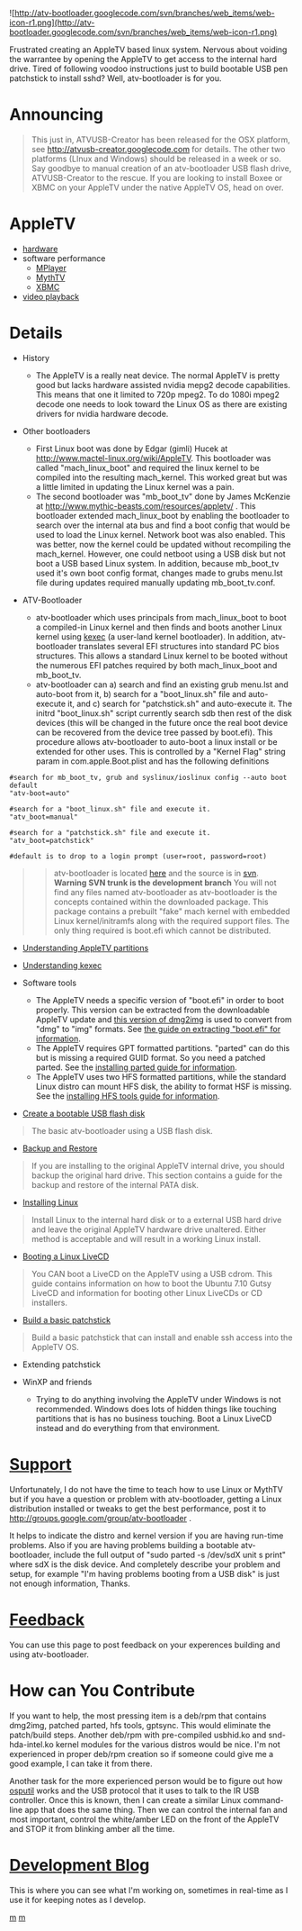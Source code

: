 ![http://atv-bootloader.googlecode.com/svn/branches/web_items/web-icon-r1.png](http://atv-bootloader.googlecode.com/svn/branches/web_items/web-icon-r1.png)

Frustrated creating an AppleTV based linux system. Nervous about voiding the warrantee by opening the AppleTV to get access to the internal hard drive. Tired of following voodoo instructions just to build bootable USB pen patchstick to install sshd? Well, atv-bootloader is for you.

# Announcing #
> This just in, ATVUSB-Creator has been released for the OSX platform, see http://atvusb-creator.googlecode.com for details. The other two platforms (LInux and Windows) should be released in a week or so. Say goodbye to manual creation of an atv-bootloader USB flash drive, ATVUSB-Creator to the rescue. If you are looking to install Boxee or XBMC on your AppleTV under the native AppleTV OS, head on over.

# AppleTV #
  * [hardware](atvhardware.md)
  * software performance
    * [MPlayer](mplayer.md)
    * [MythTV](mythtv.md)
    * [XBMC](xbmc.md)
  * [video playback](atvdisplay.md)

# Details #
  * History
    * The AppleTV is a really neat device. The normal AppleTV is pretty good but lacks hardware assisted nvidia mepg2 decode capabilities. This means that one it limited to 720p mpeg2. To do 1080i mpeg2 decode one needs to look toward the Linux OS as there are existing drivers for nvidia hardware decode.

  * Other bootloaders
    * First Linux boot was done by Edgar (gimli) Hucek at http://www.mactel-linux.org/wiki/AppleTV. This bootloader was called "mach\_linux\_boot" and required the linux kernel to be compiled into the resulting mach\_kernel. This worked great but was a little limited in updating the Linux kernel was a pain.
    * The second bootloader was "mb\_boot\_tv" done by James McKenzie at http://www.mythic-beasts.com/resources/appletv/ . This bootloader extended mach\_linux\_boot by enabling the bootloader to search over the internal ata bus and find a boot config that would be used to load the Linux kernel. Network boot was also enabled. This was better, now the kernel could be updated without recompiling the mach\_kernel. However, one could netboot using a USB disk but not boot a USB based Linux system. In addition, because mb\_boot\_tv used it's own boot config format, changes made to grubs menu.lst file during updates required manually updating mb\_boot\_tv.conf.

  * ATV-Bootloader
    * atv-bootloader which uses principals from mach\_linux\_boot to boot a compiled-in Linux kernel and then finds and boots another Linux kernel using [kexec](http://www.ibm.com/developerworks/linux/library/l-kexec.html) (a user-land kernel bootloader). In addition, atv-bootloader translates several EFI structures into standard PC bios structures. This allows a standard Linux kernel to be booted without the numerous EFI patches required by both mach\_linux\_boot and mb\_boot\_tv.
    * atv-bootloader can a) search and find an existing grub menu.lst and auto-boot from it, b) search for a "boot\_linux.sh" file and auto-execute it, and c) search for "patchstick.sh" and auto-execute it. The initrd "boot\_linux.sh" script currently search sdb then rest of the disk devices (this will be changed in the future once the real boot device can be recovered from the device tree passed by boot.efi).  This procedure allows atv-bootloader to auto-boot a linux install or be extended for other uses. This is controlled by a "Kernel Flag" string param in com.apple.Boot.plist and has the following definitions
```
#search for mb_boot_tv, grub and syslinux/ioslinux config --auto boot default
"atv-boot=auto"

#search for a "boot_linux.sh" file and execute it.
"atv_boot=manual"

#search for a "patchstick.sh" file and execute it.
"atv_boot=patchstick"

#default is to drop to a login prompt (user=root, password=root)

```
> > atv-bootloader is located [here](http://atv-bootloader.googlecode.com/files/recovery-0.6.tar.gz) and the source is in [svn](http://code.google.com/p/atv-bootloader/source/browse). **Warning SVN trunk is the development branch** You will not find any files named atv-bootloader as atv-bootloader is the concepts contained within the downloaded package. This package contains a prebuilt "fake" mach kernel with embedded Linux kernel/initramfs along with the required support files. The only thing required is boot.efi which cannot be distributed.

  * [Understanding AppleTV partitions](ATVBootInfo.md)

  * [Understanding kexec](Understandingkexec.md)

  * Software tools
    * The AppleTV needs a specific version of "boot.efi" in order to boot properly. This version can be extracted from the downloadable AppleTV update and [this version of dmg2img](http://atv-bootloader.googlecode.com/files/atv-dmg2img-1.0.tar.gz) is used to convert from "dmg" to "img" formats. See [the guide on extracting "boot.efi" for information](BootEFIExtraction.md).
    * The AppleTV requires GPT formatted partitions. "parted" can do this but is missing a required GUID format. So you need a patched parted. See the [installing parted guide for information](InstallParted.md).
    * The AppleTV uses two HFS formatted partitions, while the standard Linux distro can mount HFS disk, the ability to format HSF is missing. See the [installing HFS tools guide for information](InstallHFSTools.md).

  * [Create a bootable USB flash disk](LinuxUSBPenBoot.md)

> The basic atv-bootloader using a USB flash disk.

  * [Backup and Restore](ATVBackup.md)
> If you are installing to the original AppleTV internal drive, you should backup the original hard drive. This section contains a guide for the backup and restore of the internal PATA disk.

  * [Installing Linux](InstallingLinux.md)
> Install Linux to the internal hard disk or to a external USB hard drive and leave the original AppleTV hardware drive unaltered. Either method is acceptable and will result in a working Linux install.

  * [Booting a Linux LiveCD](BootingLiveCD.md)
> You CAN boot a LiveCD on the AppleTV using a USB cdrom. This guide contains information on how to boot the Ubuntu 7.10 Gutsy LiveCD and information for booting other Linux LiveCDs or CD installers.

  * [Build a basic patchstick](BuildingPatchstick.md)
> Build a basic patchstick that can install and enable ssh access into the AppleTV OS.

  * Extending patchstick

  * WinXP and friends
    * Trying to do anything involving the AppleTV under Windows is not recommended. Windows does lots of hidden things like touching partitions that is has no business touching. Boot a Linux LiveCD instead and do everything from that environment.

# [Support](Support.md) #
Unfortunately, I do not have the time to teach how to use Linux or MythTV but if you have a question or problem with atv-bootloader, getting a Linux distribution installed or tweaks to get the best performance, post it to http://groups.google.com/group/atv-bootloader .

It helps to indicate the distro and kernel version if you are having run-time problems. Also if you are having problems building a bootable atv-bootloader, include the full output of "sudo parted -s /dev/sdX unit s print" where sdX is the disk device. And completely describe your problem and setup, for example "I'm having problems booting from a USB disk" is just not enough information, Thanks.

# [Feedback](Comments.md) #
You can use this page to post feedback on your experences building and using atv-bootloader.

# How can You Contribute #
If you want to help, the most pressing item is a deb/rpm that contains dmg2img, patched parted, hfs tools, gptsync. This would eliminate the patch/build steps. Another deb/rpm with pre-compiled usbhid.ko and snd-hda-intel.ko  kernel modules for the various distros would be nice. I'm not experienced in proper deb/rpm creation so if someone could give me a good example, I can take it from there.

Another task for the more experienced person would be to figure out how [osputil](http://wiki.awkwardtv.org/wiki/Osputil) works and the USB protocol that it uses to talk to the IR USB controller. Once this is known, then I can create a similar Linux command-line app that does the same thing. Then we can control the internal fan and most important, control the white/amber LED on the front of the AppleTV and STOP it from blinking amber all the time.

# [Development Blog](atv_blog.md) #
This is where you can see what I'm working on, sometimes in real-time as I use it for keeping notes as I develop.

[m](ATVBootloader_Main.md)
[m](ATVBootloader_Main2.md)
